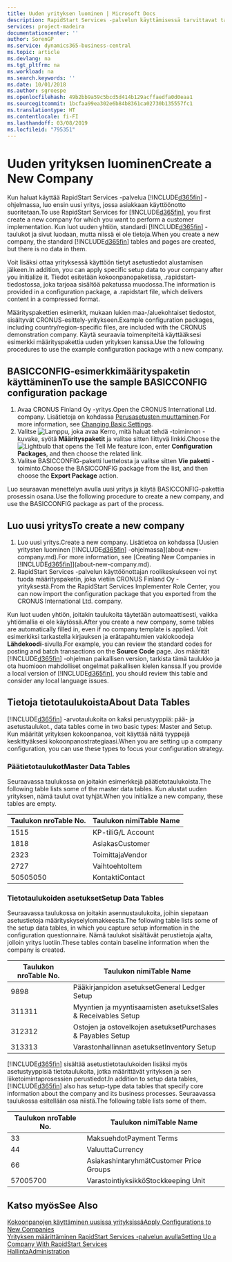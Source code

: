 ```yaml
---
title: Uuden yrityksen luominen | Microsoft Docs
description: RapidStart Services -palvelun käyttämisessä tarvittavat taulukot ja sivut luodaan, mutta niissä ei ole tietoja.
services: project-madeira
documentationcenter: ''
author: SorenGP
ms.service: dynamics365-business-central
ms.topic: article
ms.devlang: na
ms.tgt_pltfrm: na
ms.workload: na
ms.search.keywords: ''
ms.date: 10/01/2018
ms.author: sgroespe
ms.openlocfilehash: 49b2bb9a59c5bcd5d414b129acffaedfa0d0eaa1
ms.sourcegitcommit: 1bcfaa99ea302e6b84b8361ca02730b135557fc1
ms.translationtype: HT
ms.contentlocale: fi-FI
ms.lasthandoff: 03/08/2019
ms.locfileid: "795351"
---
```

# <a name="create-a-new-company"></a><span data-ttu-id="67c40-103">Uuden yrityksen luominen</span><span class="sxs-lookup"><span data-stu-id="67c40-103">Create a New Company</span></span>
<span data-ttu-id="67c40-104">Kun haluat käyttää RapidStart Services -palvelua [!INCLUDE[d365fin](includes/d365fin_md.md)] -ohjelmassa, luo ensin uusi yritys, jossa asiakkaan käyttöönotto suoritetaan.</span><span class="sxs-lookup"><span data-stu-id="67c40-104">To use RapidStart Services for [!INCLUDE[d365fin](includes/d365fin_md.md)], you first create a new company for which you want to perform a customer implementation.</span></span> <span data-ttu-id="67c40-105">Kun luot uuden yhtiön, standardi [!INCLUDE[d365fin](includes/d365fin_md.md)] -taulukot ja sivut luodaan, mutta niissä ei ole tietoja.</span><span class="sxs-lookup"><span data-stu-id="67c40-105">When you create a new company, the standard [!INCLUDE[d365fin](includes/d365fin_md.md)] tables and pages are created, but there is no data in them.</span></span>

<span data-ttu-id="67c40-106">Voit lisäksi ottaa yrityksessä käyttöön tietyt asetustiedot alustamisen jälkeen.</span><span class="sxs-lookup"><span data-stu-id="67c40-106">In addition, you can apply specific setup data to your company after you initialize it.</span></span> <span data-ttu-id="67c40-107">Tiedot esitetään kokoonpanopaketissa, .rapidstart-tiedostossa, joka tarjoaa sisältöä pakatussa muodossa.</span><span class="sxs-lookup"><span data-stu-id="67c40-107">The information is provided in a configuration package, a .rapidstart file, which delivers content in a compressed format.</span></span>  

<span data-ttu-id="67c40-108">Määrityspakettien esimerkit, mukaan lukien maa-/aluekohtaiset tiedostot, sisältyvät CRONUS-esittely-yritykseen.</span><span class="sxs-lookup"><span data-stu-id="67c40-108">Example configuration packages, including country/region-specific files, are included with the CRONUS demonstration company.</span></span> <span data-ttu-id="67c40-109">Käytä seuraavia toimenpiteitä käyttääksesi esimerkki määrityspakettia uuden yrityksen kanssa.</span><span class="sxs-lookup"><span data-stu-id="67c40-109">Use the following procedures to use the example configuration package with a new company.</span></span>  

## <a name="to-use-the-sample-basicconfig-configuration-package"></a><span data-ttu-id="67c40-110">BASICCONFIG-esimerkkimäärityspaketin käyttäminen</span><span class="sxs-lookup"><span data-stu-id="67c40-110">To use the sample BASICCONFIG configuration package</span></span>  
1. <span data-ttu-id="67c40-111">Avaa CRONUS Finland Oy -yritys.</span><span class="sxs-lookup"><span data-stu-id="67c40-111">Open the CRONUS International Ltd. company.</span></span> <span data-ttu-id="67c40-112">Lisätietoja on kohdassa [Perusasetusten muuttaminen](ui-change-basic-settings.md).</span><span class="sxs-lookup"><span data-stu-id="67c40-112">For more information, see [Changing Basic Settings](ui-change-basic-settings.md).</span></span>
2. <span data-ttu-id="67c40-113">Valitse ![Lamppu, joka avaa Kerro, mitä haluat tehdä -toiminnon](media/ui-search/search_small.png "Kerro, mitä haluat tehdä") -kuvake, syötä **Määrityspaketit** ja valitse sitten liittyvä linkki.</span><span class="sxs-lookup"><span data-stu-id="67c40-113">Choose the ![Lightbulb that opens the Tell Me feature](media/ui-search/search_small.png "Tell me what you want to do") icon, enter **Configuration Packages**, and then choose the related link.</span></span>  
3. <span data-ttu-id="67c40-114">Valitse BASICCONFIG-paketti luettelosta ja valitse sitten **Vie paketti** -toiminto.</span><span class="sxs-lookup"><span data-stu-id="67c40-114">Choose the BASICCONFIG package from the list, and then choose the **Export Package** action.</span></span>  

<span data-ttu-id="67c40-115">Luo seuraavan menettelyn avulla uusi yritys ja käytä BASICCONFIG-pakettia prosessin osana.</span><span class="sxs-lookup"><span data-stu-id="67c40-115">Use the following procedure to create a new company, and use the BASICCONFIG package as part of the process.</span></span>  

## <a name="to-create-a-new-company"></a><span data-ttu-id="67c40-116">Luo uusi yritys</span><span class="sxs-lookup"><span data-stu-id="67c40-116">To create a new company</span></span>  
1. <span data-ttu-id="67c40-117">Luo uusi yritys.</span><span class="sxs-lookup"><span data-stu-id="67c40-117">Create a new company.</span></span> <span data-ttu-id="67c40-118">Lisätietoa on kohdassa [Uusien yritysten luominen [!INCLUDE[d365fin](includes/d365fin_md.md)] -ohjelmassa](about-new-company.md).</span><span class="sxs-lookup"><span data-stu-id="67c40-118">For more information, see [Creating New Companies in [!INCLUDE[d365fin](includes/d365fin_md.md)]](about-new-company.md).</span></span>
2. <span data-ttu-id="67c40-119">RapidStart Services -palvelun käyttöönottajan roolikeskukseen voi nyt tuoda määrityspaketin, joka vietiin CRONUS Finland Oy -yrityksestä.</span><span class="sxs-lookup"><span data-stu-id="67c40-119">From the RapidStart Services Implementer Role Center, you can now import the configuration package that you exported from the CRONUS International Ltd. company.</span></span>

<span data-ttu-id="67c40-120">Kun luot uuden yhtiön, joitakin taulukoita täytetään automaattisesti, vaikka yhtiömallia ei ole käytössä.</span><span class="sxs-lookup"><span data-stu-id="67c40-120">After you create a new company, some tables are automatically filled in, even if no company template is applied.</span></span> <span data-ttu-id="67c40-121">Voit esimerkiksi tarkastella kirjauksen ja erätapahtumien vakiokoodeja **Lähdekoodi**-sivulla.</span><span class="sxs-lookup"><span data-stu-id="67c40-121">For example, you can review the standard codes for posting and batch transactions on the **Source Code** page.</span></span> <span data-ttu-id="67c40-122">Jos määrität [!INCLUDE[d365fin](includes/d365fin_md.md)] -ohjelman paikallisen version, tarkista tämä taulukko ja ota huomioon mahdolliset ongelmat paikallisen kielen kanssa.</span><span class="sxs-lookup"><span data-stu-id="67c40-122">If you provide a local version of [!INCLUDE[d365fin](includes/d365fin_md.md)], you should review this table and consider any local language issues.</span></span>

## <a name="about-data-tables"></a><span data-ttu-id="67c40-123">Tietoja tietotaulukoista</span><span class="sxs-lookup"><span data-stu-id="67c40-123">About Data Tables</span></span>
[!INCLUDE[d365fin](includes/d365fin_md.md)] <span data-ttu-id="67c40-124">-arvotaulukoita on kaksi perustyyppiä: pää- ja asetustaulukot.</span><span class="sxs-lookup"><span data-stu-id="67c40-124">, data tables come in two basic types: Master and Setup.</span></span> <span data-ttu-id="67c40-125">Kun määrität yrityksen kokoonpanoa, voit käyttää näitä tyyppejä keskittyäksesi kokoonpanostrategiaasi.</span><span class="sxs-lookup"><span data-stu-id="67c40-125">When you are setting up a company configuration, you can use these types to focus your configuration strategy.</span></span>  

### <a name="master-data-tables"></a><span data-ttu-id="67c40-126">Päätietotaulukot</span><span class="sxs-lookup"><span data-stu-id="67c40-126">Master Data Tables</span></span>  
<span data-ttu-id="67c40-127">Seuraavassa taulukossa on joitakin esimerkkejä päätietotaulukoista.</span><span class="sxs-lookup"><span data-stu-id="67c40-127">The following table lists some of the master data tables.</span></span> <span data-ttu-id="67c40-128">Kun alustat uuden yrityksen, nämä taulut ovat tyhjät.</span><span class="sxs-lookup"><span data-stu-id="67c40-128">When you initialize a new company, these tables are empty.</span></span>  

|<span data-ttu-id="67c40-129">Taulukon nro</span><span class="sxs-lookup"><span data-stu-id="67c40-129">Table No.</span></span>|<span data-ttu-id="67c40-130">Taulukon nimi</span><span class="sxs-lookup"><span data-stu-id="67c40-130">Table Name</span></span>|  
|-------------------|--------------------|  
|<span data-ttu-id="67c40-131">15</span><span class="sxs-lookup"><span data-stu-id="67c40-131">15</span></span>|<span data-ttu-id="67c40-132">KP-tili</span><span class="sxs-lookup"><span data-stu-id="67c40-132">G/L Account</span></span>|  
|<span data-ttu-id="67c40-133">18</span><span class="sxs-lookup"><span data-stu-id="67c40-133">18</span></span>|<span data-ttu-id="67c40-134">Asiakas</span><span class="sxs-lookup"><span data-stu-id="67c40-134">Customer</span></span>|  
|<span data-ttu-id="67c40-135">23</span><span class="sxs-lookup"><span data-stu-id="67c40-135">23</span></span>|<span data-ttu-id="67c40-136">Toimittaja</span><span class="sxs-lookup"><span data-stu-id="67c40-136">Vendor</span></span>|  
|<span data-ttu-id="67c40-137">27</span><span class="sxs-lookup"><span data-stu-id="67c40-137">27</span></span>|<span data-ttu-id="67c40-138">Vaihtoehto</span><span class="sxs-lookup"><span data-stu-id="67c40-138">Item</span></span>|  
|<span data-ttu-id="67c40-139">5050</span><span class="sxs-lookup"><span data-stu-id="67c40-139">5050</span></span>|<span data-ttu-id="67c40-140">Kontakti</span><span class="sxs-lookup"><span data-stu-id="67c40-140">Contact</span></span>|  

### <a name="setup-data-tables"></a><span data-ttu-id="67c40-141">Tietotaulukoiden asetukset</span><span class="sxs-lookup"><span data-stu-id="67c40-141">Setup Data Tables</span></span>  
<span data-ttu-id="67c40-142">Seuraavassa taulukossa on joitakin asennustaulukoita, joihin siepataan asetustietoja määrityskyselylomakkeesta.</span><span class="sxs-lookup"><span data-stu-id="67c40-142">The following table lists some of the setup data tables, in which you capture setup information in the configuration questionnaire.</span></span> <span data-ttu-id="67c40-143">Nämä taulukot sisältävät perustietoja ajalta, jolloin yritys luotiin.</span><span class="sxs-lookup"><span data-stu-id="67c40-143">These tables contain baseline information when the company is created.</span></span>  

|<span data-ttu-id="67c40-144">Taulukon nro</span><span class="sxs-lookup"><span data-stu-id="67c40-144">Table No.</span></span>|<span data-ttu-id="67c40-145">Taulukon nimi</span><span class="sxs-lookup"><span data-stu-id="67c40-145">Table Name</span></span>|  
|-------------------|--------------------|  
|<span data-ttu-id="67c40-146">98</span><span class="sxs-lookup"><span data-stu-id="67c40-146">98</span></span>|<span data-ttu-id="67c40-147">Pääkirjanpidon asetukset</span><span class="sxs-lookup"><span data-stu-id="67c40-147">General Ledger Setup</span></span>|  
|<span data-ttu-id="67c40-148">311</span><span class="sxs-lookup"><span data-stu-id="67c40-148">311</span></span>|<span data-ttu-id="67c40-149">Myyntien ja myyntisaamisten asetukset</span><span class="sxs-lookup"><span data-stu-id="67c40-149">Sales & Receivables Setup</span></span>|  
|<span data-ttu-id="67c40-150">312</span><span class="sxs-lookup"><span data-stu-id="67c40-150">312</span></span>|<span data-ttu-id="67c40-151">Ostojen ja ostovelkojen asetukset</span><span class="sxs-lookup"><span data-stu-id="67c40-151">Purchases & Payables Setup</span></span>|  
|<span data-ttu-id="67c40-152">313</span><span class="sxs-lookup"><span data-stu-id="67c40-152">313</span></span>|<span data-ttu-id="67c40-153">Varastonhallinnan asetukset</span><span class="sxs-lookup"><span data-stu-id="67c40-153">Inventory Setup</span></span>|  

<span data-ttu-id="67c40-154">[!INCLUDE[d365fin](includes/d365fin_md.md)] sisältää asetustietotaulukoiden lisäksi myös asetustyyppisiä tietotaulukoita, jotka määrittävät yrityksen ja sen liiketoimintaprosessien perustiedot.</span><span class="sxs-lookup"><span data-stu-id="67c40-154">In addition to setup data tables, [!INCLUDE[d365fin](includes/d365fin_md.md)] also has setup-type data tables that specify core information about the company and its business processes.</span></span> <span data-ttu-id="67c40-155">Seuraavassa taulukossa esitellään osa niistä.</span><span class="sxs-lookup"><span data-stu-id="67c40-155">The following table lists some of them.</span></span>  

|<span data-ttu-id="67c40-156">Taulukon nro</span><span class="sxs-lookup"><span data-stu-id="67c40-156">Table No.</span></span>|<span data-ttu-id="67c40-157">Taulukon nimi</span><span class="sxs-lookup"><span data-stu-id="67c40-157">Table Name</span></span>|  
|-------------------|--------------------|  
|<span data-ttu-id="67c40-158">3</span><span class="sxs-lookup"><span data-stu-id="67c40-158">3</span></span>|<span data-ttu-id="67c40-159">Maksuehdot</span><span class="sxs-lookup"><span data-stu-id="67c40-159">Payment Terms</span></span>|  
|<span data-ttu-id="67c40-160">4</span><span class="sxs-lookup"><span data-stu-id="67c40-160">4</span></span>|<span data-ttu-id="67c40-161">Valuutta</span><span class="sxs-lookup"><span data-stu-id="67c40-161">Currency</span></span>|  
|<span data-ttu-id="67c40-162">6</span><span class="sxs-lookup"><span data-stu-id="67c40-162">6</span></span>|<span data-ttu-id="67c40-163">Asiakashintaryhmät</span><span class="sxs-lookup"><span data-stu-id="67c40-163">Customer Price Groups</span></span>|  
|<span data-ttu-id="67c40-164">5700</span><span class="sxs-lookup"><span data-stu-id="67c40-164">5700</span></span>|<span data-ttu-id="67c40-165">Varastointiyksikkö</span><span class="sxs-lookup"><span data-stu-id="67c40-165">Stockkeeping Unit</span></span>|

  

## <a name="see-also"></a><span data-ttu-id="67c40-166">Katso myös</span><span class="sxs-lookup"><span data-stu-id="67c40-166">See Also</span></span>  
[<span data-ttu-id="67c40-167">Kokoonpanojen käyttäminen uusissa yrityksissä</span><span class="sxs-lookup"><span data-stu-id="67c40-167">Apply Configurations to New Companies</span></span>](admin-apply-configuration-to-new-companies.md)  
[<span data-ttu-id="67c40-168">Yrityksen määrittäminen RapidStart Services -palvelun avulla</span><span class="sxs-lookup"><span data-stu-id="67c40-168">Setting Up a Company With RapidStart Services</span></span>](admin-set-up-a-company-with-rapidstart.md)  
[<span data-ttu-id="67c40-169">Hallinta</span><span class="sxs-lookup"><span data-stu-id="67c40-169">Administration</span></span>](admin-setup-and-administration.md)
